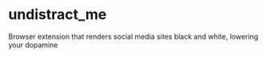 # undistract_me
Browser extension that renders social media sites black and white, lowering your dopamine
